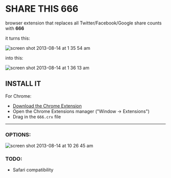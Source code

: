 SHARE THIS 666
==============

browser extension that replaces all Twitter/Facebook/Google share counts with **666**

it turns this:

![screen shot 2013-08-14 at 1 35 54 am](https://f.cloud.github.com/assets/707098/962187/81219728-04eb-11e3-9c74-0dac197133fd.png)

into this:

![screen shot 2013-08-14 at 1 36 13 am](https://f.cloud.github.com/assets/707098/962188/83c5f79e-04eb-11e3-8013-09ff77668443.png)

## INSTALL IT

For Chrome:
- [Download the Chrome Extension](https://github.com/saranrapjs/share-this-666/blob/master/666.crx?raw=true)
- Open the Chrome Extensions manager ("Window -> Extensions")
- Drag in the `666.crx` file

----

### OPTIONS:
![screen shot 2013-08-14 at 10 26 45 am](https://f.cloud.github.com/assets/707098/962327/964d4550-04ed-11e3-91dc-1ff2290759d7.png)

### TODO:
- Safari compatibility
